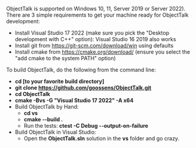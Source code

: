 ObjectTalk is supported on Windows 10, 11, Server 2019
or Server 2022). There are 3 simple requirements
to get your machine ready for ObjectTalk development:

* Install Visual Studio 17 2022 (make sure you pick the "Desktop development with C++" option): Visual Studio 16 2019 also works
* Install git from https://git-scm.com/download/win using defaults
* Install cmake from https://cmake.org/download/ (ensure you select  the "add cmake to the system PATH" option)

To build ObjectTalk, do the following from the command line:

* **cd [to your favorite build directory]**
* **git clone https://github.com/goossens/ObjectTalk.git**
* **cd ObjectTalk**
* **cmake -Bvs -G "Visual Studio 17 2022" -A x64**
* Build ObjectTalk by Hand:
	* **cd vs**
	* **cmake --build .**
	* Run the tests: **ctest -C Debug --output-on-failure**
* Build ObjectTalk in Visual Studio:
	* Open the **ObjectTalk.sln** solution in the **vs** folder and go crazy.
